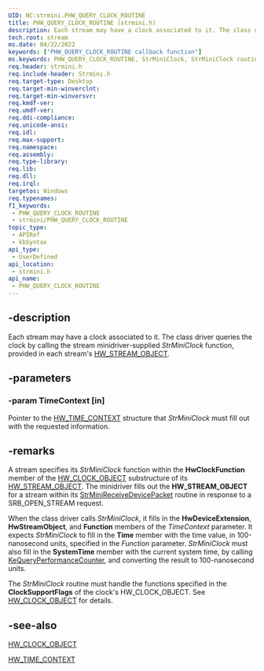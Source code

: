```yaml
---
UID: NC:strmini.PHW_QUERY_CLOCK_ROUTINE
title: PHW_QUERY_CLOCK_ROUTINE (strmini.h)
description: Each stream may have a clock associated to it. The class driver queries the clock by calling the stream minidriver-supplied StrMiniClock function, provided in each stream's HW_STREAM_OBJECT.
tech.root: stream
ms.date: 04/22/2022
keywords: ["PHW_QUERY_CLOCK_ROUTINE callback function"]
ms.keywords: PHW_QUERY_CLOCK_ROUTINE, StrMiniClock, StrMiniClock routine [Streaming Media Devices], stream.strminiclock, strmini-routines_d53b0cf1-3c0c-435f-bc44-732f6418ebb8.xml, strmini/StrMiniClock
req.header: strmini.h
req.include-header: Strmini.h
req.target-type: Desktop
req.target-min-winverclnt: 
req.target-min-winversvr: 
req.kmdf-ver: 
req.umdf-ver: 
req.ddi-compliance: 
req.unicode-ansi: 
req.idl: 
req.max-support: 
req.namespace: 
req.assembly: 
req.type-library: 
req.lib: 
req.dll: 
req.irql: 
targetos: Windows
req.typenames: 
f1_keywords:
 - PHW_QUERY_CLOCK_ROUTINE
 - strmini/PHW_QUERY_CLOCK_ROUTINE
topic_type:
 - APIRef
 - kbSyntax
api_type:
 - UserDefined
api_location:
 - strmini.h
api_name:
 - PHW_QUERY_CLOCK_ROUTINE
---
```


## -description

Each stream may have a clock associated to it. The class driver queries the clock by calling the stream minidriver-supplied *StrMiniClock* function, provided in each stream's [HW_STREAM_OBJECT](/windows-hardware/drivers/ddi/strmini/ns-strmini-_hw_stream_object).

## -parameters

### -param TimeContext [in]

Pointer to the [HW_TIME_CONTEXT](/windows-hardware/drivers/ddi/strmini/ns-strmini-_hw_time_context) structure that *StrMiniClock* must fill out with the requested information.

## -remarks

A stream specifies its *StrMiniClock* function within the **HwClockFunction** member of the [HW_CLOCK_OBJECT](/windows-hardware/drivers/ddi/strmini/ns-strmini-_hw_clock_object) substructure of its [HW_STREAM_OBJECT](/windows-hardware/drivers/ddi/strmini/ns-strmini-_hw_stream_object). The minidriver fills out the **HW_STREAM_OBJECT** for a stream within its [StrMiniReceiveDevicePacket](/windows-hardware/drivers/ddi/strmini/nc-strmini-phw_receive_device_srb) routine in response to a SRB_OPEN_STREAM request.

When the class driver calls *StrMiniClock*, it fills in the **HwDeviceExtension**, **HwStreamObject**, and **Function** members of the *TimeContext* parameter. It expects *StrMiniClock* to fill in the **Time** member with the time value, in 100-nanosecond units, specified in the *Function* parameter. *StrMiniClock* must also fill in the **SystemTime** member with the current system time, by calling [KeQueryPerformanceCounter](/windows-hardware/drivers/ddi/ntifs/nf-ntifs-kequeryperformancecounter), and converting the result to 100-nanosecond units.

The *StrMiniClock* routine must handle the functions specified in the **ClockSupportFlags** of the clock's HW_CLOCK_OBJECT. See [HW_CLOCK_OBJECT](/windows-hardware/drivers/ddi/strmini/ns-strmini-_hw_clock_object) for details.

## -see-also

[HW_CLOCK_OBJECT](/windows-hardware/drivers/ddi/strmini/ns-strmini-_hw_clock_object)

[HW_TIME_CONTEXT](/windows-hardware/drivers/ddi/strmini/ns-strmini-_hw_time_context)
